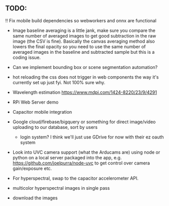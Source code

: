 
## TODO:

!! Fix mobile build dependencies so webworkers and onnx are functional


- Image baseline averaging is a little jank, make sure you compare the same number of averaged images to get good subtraction in the raw image (the CSV is fine). Basically the canvas averaging method also lowers the final opacity so you need to use the same number of averaged images in the baseline and subtracted sample but this is a coding issue.


- Can we implement bounding box or scene segmentation automation?
- hot reloading the css does not trigger in web components the way it's currently set up just fyi. Not 100% sure why.
- Wavelength estimation https://www.mdpi.com/1424-8220/23/9/4291

- RPi Web Server demo
- Capacitor mobile integration
- Google cloud/firebase/bigquery or something for direct image/video uploading to our database, sort by users 
    - login system? I think we'll just use GDrive for now with their ez oauth system
- Look into UVC camera support (what the Arducams are) using node or python on a local server packaged into the app, e.g. https://github.com/joelpurra/node-uvc to get control over camera gain/exposure etc.


- For hyperspectral, swap to the capacitor accelerometer API.
- multicolor hyperspectral images in single pass
- download the images